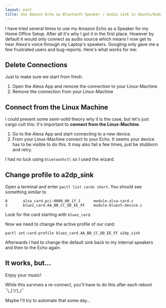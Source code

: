 ```yaml
---
layout: post
title: Use Amazon Echo as Bluetooth Speaker / Audio sink in Ubuntu/Kubuntu 18.10
---
```


I have tried several times to use my Amazon Echo as a Speaker for my Home Office Setup. After all it's why I got it in the first place. However by default it would only connect as audio source which means I now get to hear Alexa's voice through my Laptop's speakers. Googling only gave me a few frustrated users and bug-reports. Here's what works for me:

## Delete Connections

Just to make sure we start from fresh.
1. Open the Alexa App and remove the connection to your Linux-Machine
1. Remove the connection from your Linux-Machine

## Connect from the Linux Machine

I could present some semi-solid theory why it is the case, but let's just cargo cult this: it's important to **connect from the Linux-Machine**.

1. Go to the Alexa App and start connecting to a new device.
2. From your Linux-Machine connect to your Echo. It seems your device has to be visible to do this. It may also fail a few times, just be stubborn and retry.

I had no luck using `bluetoothctl` so I used the wizard.

## Change profile to a2dp_sink

Open a terminal and enter `pactl list cards short`. You should see something similar to
```
0       alsa_card.pci-0000_00_1f.3      module-alsa-card.c
3       bluez_card.AA_BB_CC_DD_EE_FF    module-bluez5-device.c
```

Look for the card starting with `bluez_card`.

Now we need to change the active profile of our card:

```
pactl set-card-profile bluez_card.AA_BB_CC_DD_EE_FF a2dp_sink
```

Afterwards I had to change the default sink back to my internal speakers and then to the Echo again.


## It works, but...

Enjoy your music!

While this survives a re-connect, you'll have to do this after each reboot  ¯\\\_(ツ)\_/¯

Maybe I'll try to automate that some day...
